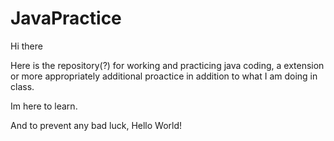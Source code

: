 # JavaPractice

Hi there

Here is the repository(?) for working and practicing java coding, a extension 
or more appropriately additional proactice in addition to what I am doing in class. 

Im here to learn. 

And to prevent any bad luck, Hello World! 
